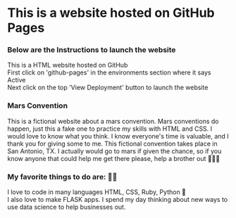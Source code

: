 # This is a website hosted on GitHub Pages
### Below are the Instructions to launch the website
This is a HTML website hosted on GitHub<br/>
First click on 'github-pages' in the environments section where it says Active<br/>
Next click on the top 'View Deployment' button to launch the website


### Mars Convention
This is a fictional website about a mars convention. Mars conventions do happen, just this a fake one to practice my  skills with HTML and CSS. I would love to know what you think. I know everyone's time is valuable, and I thank you for giving some to me. This fictional convention takes place in San Antonio, TX. I actually would go to mars if given the chance, so if you know anyone that could help me get there please, help a brother out 🤣😂🤣
### My favorite things to do are: 👨‍💻
I love to code in many languages HTML, CSS, Ruby, Python 🐍<br/>
I also love to make FLASK apps. I spend my day thinking about new ways to use data science to help businesses out.<br/>
